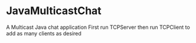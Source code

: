 # JavaMulticastChat
A Multicast Java chat application 
First run TCPServer then run TCPClient to add as many clients as desired
